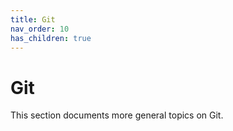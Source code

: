 ```yaml
---
title: Git
nav_order: 10
has_children: true
---
```


# Git

This section documents more general topics on Git.